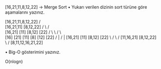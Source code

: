 [16,21,11,8,12,22] -> Merge Sort
• Yukarı verilen dizinin sort türüne göre aşamalarını yazınız.

  [16,21,11,8,12,22]
    /          \
[16,21,11]    [8,12,22]
 /       \      /    \
[16,21] [11]  [8,12] [22]
 /   \    \    /   \   \
[16] [21] [11] [8] [12] [22]
    /      |      /      |
 [16,21] [11]  [8,12] [22]
   \      /      \     /
  [11,16,21]     [8,12,22] 
      \              /
     [8,11,12,16,21,22] 
 
• Big-O gösterimini yazınız.

O(nlogn)